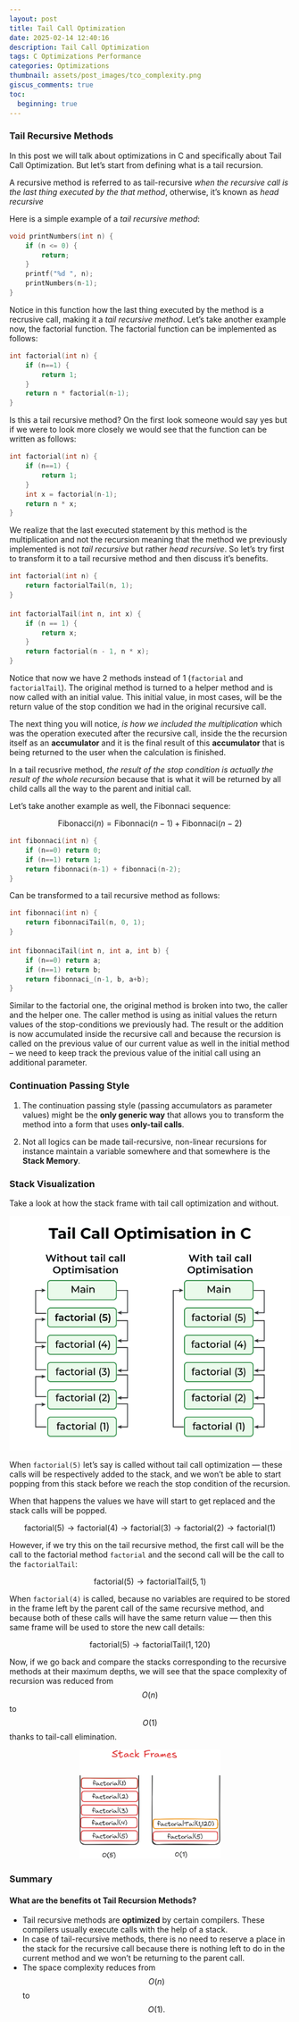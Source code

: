 ```yaml
---
layout: post
title: Tail Call Optimization
date: 2025-02-14 12:40:16
description: Tail Call Optimization
tags: C Optimizations Performance
categories: Optimizations
thumbnail: assets/post_images/tco_complexity.png
giscus_comments: true
toc: 
  beginning: true
---
```


### Tail Recursive Methods

In this post we will talk about optimizations in C and specifically about Tail Call Optimization. But let’s start from defining what is a tail recursion.

A recursive method is referred to as tail-recursive *when the recursive call is the last thing executed by the that method*, otherwise, it’s known as *head recursive*

Here is a simple example of a *tail recursive method*:

```c
void printNumbers(int n) {
	if (n <= 0) {
		return;
	}	
	printf("%d ", n);
	printNumbers(n-1);
}
```

Notice in this function how the last thing executed by the method is a recrusive call, making it a *tail recursive method*. Let’s take another example now, the factorial function. The factorial function can be implemented as follows:

```c
int factorial(int n) {
	if (n==1) {
		return 1;
	}
	return n * factorial(n-1);
}
```

Is this a tail recursive method? On the first look someone would say yes but if we were to look more closely we would see that the function can be written as follows:

```c
int factorial(int n) {
	if (n==1) {
		return 1;
	}
	int x = factorial(n-1);
	return n * x;
}
```

We realize that the last executed statement by this method is the multiplication and not the recursion meaning that the method we previously implemented is not *tail recursive* but rather *head recursive*. So let’s try first to transform it to a tail recursive method and then discuss it’s benefits.

```c
int factorial(int n) {
	return factorialTail(n, 1);
}

int factorialTail(int n, int x) {
	if (n == 1) {
		return x;
	}
	return factorial(n - 1, n * x);
}
```

Notice that now we have 2 methods instead of 1 (`factorial` and `factorialTail`). The original method is turned to a helper method and is now called with an initial value. This initial value, in most cases, will be the return value of the stop condition we had in the original recursive call. 

The next thing you will notice, *is how we included the multiplication* which was the operation executed after the recursive call, inside the the recursion itself as an **accumulator** and it is the final result of this **accumulator** that is being returned to the user when the calculation is finished.

In a tail recusrive method, *the result of the stop condition is actually the result of the whole recursion* because that is what it will be returned by all child calls all the way to the parent and initial call. 

Let’s take another example as well, the Fibonnaci sequence:

$$
\text{Fibonacci}(n) = \text{Fibonnaci}(n-1) + \text{Fibonnaci}(n-2)
$$

```c
int fibonnaci(int n) {
	if (n==0) return 0;
	if (n==1) return 1;
	return fibonnaci(n-1) + fibonnaci(n-2);
}
```

Can be transformed to a tail recursive method as follows:

```c
int fibonnaci(int n) {
	return fibonnaciTail(n, 0, 1);
}

int fibonnaciTail(int n, int a, int b) {
	if (n==0) return a;
	if (n==1) return b;
	return fibonnaci_(n-1, b, a+b);
}
```

Similar to the factorial one, the original method is broken into two, the caller and the helper one. The caller method is using as initial values the return values of the stop-conditions we previously had. The result or the addition is now accumulated inside the recursive call and because the recursion is called on the previous value of our current value as well in the initial method – we need to keep track the previous value of the initial call using an additional parameter.

### Continuation Passing Style

1. The continuation passing style (passing accumulators as parameter values) might be the **only generic way** that allows you to transform the method into a form that uses **only-tail calls**.

2. Not all logics can be made tail-recursive, non-linear recursions for instance maintain a variable somewhere and that somewhere is the **Stack Memory**.

### Stack Visualization

Take a look at how the stack frame with tail call optimization and without.

<div style="text-align: center;">
  <img src="/assets/post_images/tco.png">
</div>


When `factorial(5)` let’s say is called without tail call optimization — these calls will be respectively added to the stack, and we won’t be able to start popping from this stack before we reach the stop condition of the recursion. 

When that happens the values we have will start to get replaced and the stack calls will be popped. 

$$ \text{factorial}(5) \rightarrow \text{factorial}(4) \rightarrow \text{factorial}(3) \rightarrow \text{factorial}(2) \rightarrow \text{factorial}(1)
$$

However, if we try this on the tail recursive method, the first call will be the call to the factorial method `factorial` and the second call will be the call to the `factorialTail`:

$$\text{factorial}(5) \rightarrow \text{factorialTail}(5,1)$$

When `factorial(4)` is called, because no variables are required to be stored in the frame left by the parent call of the same recursive method, and because both of these calls will have the same return value — then this same frame will be used to store the new call details:

$$\text{factorial}(5) \rightarrow \text{factorialTail}(1, 120)$$

Now, if we go back and compare the stacks corresponding to the recursive methods at their maximum depths, we will see that the space complexity of recursion was reduced from $$O(n)$$ to $$O(1)$$ thanks to tail-call elimination.

<div style="text-align: center;">
  <img src="/assets/post_images/tco_complexity.png" style="width: 50%;">
</div>

### Summary

#### What are the benefits ot Tail Recursion Methods?

- Tail recursive methods are **optimized** by certain compilers. These compilers usually execute calls with the help of a stack.
- In case of tail-recursive methods, there is no need to reserve a place in the stack for the recursive call because there is nothing left to do in the current method and we won’t be returning to the parent call.
- The space complexity reduces from $$O(n)$$ to $$O(1).$$

